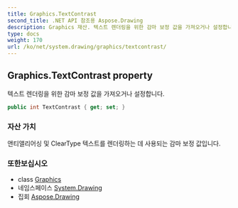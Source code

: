 ```yaml
---
title: Graphics.TextContrast
second_title: .NET API 참조용 Aspose.Drawing
description: Graphics 재산. 텍스트 렌더링을 위한 감마 보정 값을 가져오거나 설정합니다.
type: docs
weight: 170
url: /ko/net/system.drawing/graphics/textcontrast/
---
```

## Graphics.TextContrast property

텍스트 렌더링을 위한 감마 보정 값을 가져오거나 설정합니다.

```csharp
public int TextContrast { get; set; }
```

### 자산 가치

앤티앨리어싱 및 ClearType 텍스트를 렌더링하는 데 사용되는 감마 보정 값입니다.

### 또한보십시오

* class [Graphics](../)
* 네임스페이스 [System.Drawing](../../graphics/)
* 집회 [Aspose.Drawing](../../../)


